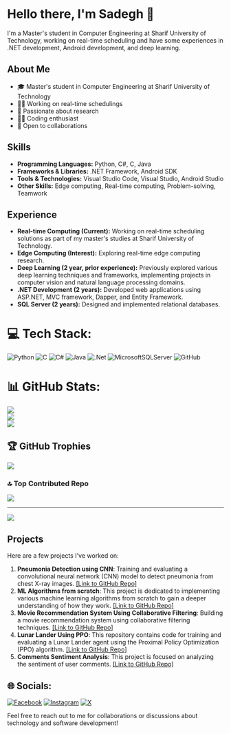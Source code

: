 # Hello there, I'm Sadegh 👋

I'm a Master's student in Computer Engineering at Sharif University of Technology, working on real-time scheduling and have some experiences in .NET development, Android development, and deep learning.

## About Me

- 🎓 Master's student in Computer Engineering at Sharif University of Technology
- 🧑‍🔬 Working on real-time schedulings
- 🌱 Passionate about research
- 👨‍💻 Coding enthusiast
- 🤝 Open to collaborations



## Skills

- **Programming Languages:** Python, C#, C, Java 
- **Frameworks & Libraries:** .NET Framework, Android SDK
- **Tools & Technologies:** Visual Studio Code, Visual Studio, Android Studio
- **Other Skills:** Edge computing, Real-time computing, Problem-solving, Teamwork

## Experience

- **Real-time Computing (Current):** Working on real-time scheduling solutions as part of my master's studies at Sharif University of Technology.
- **Edge Computing  (Interest):** Exploring real-time edge computing research.
- **Deep Learning (2 year, prior experience):** Previously explored various deep learning techniques and frameworks, implementing projects in computer vision and natural language processing domains.
- **.NET Development (2 years):** Developed web applications using ASP.NET, MVC framework, Dapper, and Entity Framework.
- **SQL Server (2 years):** Designed and implemented relational databases.


# 💻 Tech Stack:
![Python](https://img.shields.io/badge/python-3670A0?style=for-the-badge&logo=python&logoColor=ffdd54) ![C](https://img.shields.io/badge/c-%2300599C.svg?style=for-the-badge&logo=c&logoColor=white) ![C#](https://img.shields.io/badge/c%23-%23239120.svg?style=for-the-badge&logo=csharp&logoColor=white) ![Java](https://img.shields.io/badge/java-%23ED8B00.svg?style=for-the-badge&logo=java&logoColor=white) ![.Net](https://img.shields.io/badge/.NET-5C2D91?style=for-the-badge&logo=.net&logoColor=white)  ![MicrosoftSQLServer](https://img.shields.io/badge/Microsoft%20SQL%20Server-CC2927?style=for-the-badge&logo=microsoft%20sql%20server&logoColor=white)  ![GitHub](https://img.shields.io/badge/github-%23121011.svg?style=for-the-badge&logo=github&logoColor=white) 

# 📊 GitHub Stats:
![](https://github-readme-stats.vercel.app/api?username=sadegh15khedry&theme=dark&hide_border=false&include_all_commits=true&count_private=true)<br/>
![](https://github-readme-streak-stats.herokuapp.com/?user=sadegh15khedry&theme=dark&hide_border=false)<br/>
![](https://github-readme-stats.vercel.app/api/top-langs/?username=sadegh15khedry&theme=dark&hide_border=false&include_all_commits=true&count_private=true&layout=compact)

## 🏆 GitHub Trophies
![](https://github-profile-trophy.vercel.app/?username=sadegh15khedry&theme=dark&no-frame=false&no-bg=true&margin-w=4)

### 🔝 Top Contributed Repo
![](https://github-contributor-stats.vercel.app/api?username=sadegh15khedry&limit=5&theme=dark&combine_all_yearly_contributions=true)

---
[![](https://visitcount.itsvg.in/api?id=sadegh15khedry&icon=0&color=0)](https://visitcount.itsvg.in)

<!-- Proudly created with GPRM ( https://gprm.itsvg.in ) -->

## Projects

Here are a few projects I've worked on:

1. **Pneumonia Detection using CNN**: Training and evaluating a convolutional neural network (CNN) model to detect pneumonia from chest X-ray images. [[Link to GitHub Repo]](https://github.com/sadegh15khedry/Pneumonia-Detection-Using-CNN)
2. **ML Algorithms from scratch**: This project is dedicated to implementing various machine learning algorithms from scratch to gain a deeper understanding of how they work. [[Link to GitHub Repo]](https://github.com/sadegh15khedry/ML-Algorithms-From-Scratch)
3. **Movie Recommendation System Using Collaborative Filtering**: Building a movie recommendation system using collaborative filtering techniques. [[Link to GitHub Repo]](https://github.com/sadegh15khedry/Movie-Recommendation-System-Using-Collaborative-Filtering)
4. **Lunar Lander Using PPO**: This repository contains code for training and evaluating a Lunar Lander agent using the Proximal Policy Optimization (PPO) algorithm. [[Link to GitHub Repo]](https://github.com/sadegh15khedry/Lunar-Lander-Using-PPO)
5. **Comments Sentiment Analysis**: This project is focused on analyzing the sentiment of user comments. [[Link to GitHub Repo]](https://github.com/sadegh15khedry/commentsSentimentAnalysis)
   
## 🌐 Socials:
[![Facebook](https://img.shields.io/badge/Facebook-%231877F2.svg?logo=Facebook&logoColor=white)](https://www.facebook.com/profile.php?id=100094360817301) [![Instagram](https://img.shields.io/badge/Instagram-%23E4405F.svg?logo=Instagram&logoColor=white)](https://www.instagram.com/sadegh_khedry) [![X](https://img.shields.io/badge/X-black.svg?logo=X&logoColor=white)](https://x.com/sadegh15khedry) 

Feel free to reach out to me for collaborations or discussions about technology and software development!
